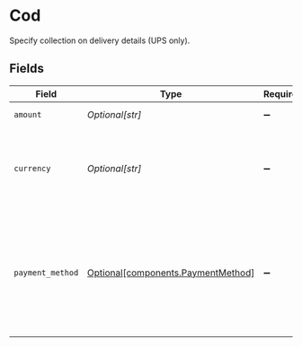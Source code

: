 # Cod

Specify collection on delivery details (UPS only).


## Fields

| Field                                                                                                                                                                                                                                            | Type                                                                                                                                                                                                                                             | Required                                                                                                                                                                                                                                         | Description                                                                                                                                                                                                                                      | Example                                                                                                                                                                                                                                          |
| ------------------------------------------------------------------------------------------------------------------------------------------------------------------------------------------------------------------------------------------------ | ------------------------------------------------------------------------------------------------------------------------------------------------------------------------------------------------------------------------------------------------ | ------------------------------------------------------------------------------------------------------------------------------------------------------------------------------------------------------------------------------------------------ | ------------------------------------------------------------------------------------------------------------------------------------------------------------------------------------------------------------------------------------------------ | ------------------------------------------------------------------------------------------------------------------------------------------------------------------------------------------------------------------------------------------------ |
| `amount`                                                                                                                                                                                                                                         | *Optional[str]*                                                                                                                                                                                                                                  | :heavy_minus_sign:                                                                                                                                                                                                                               | Amount to be collected.                                                                                                                                                                                                                          | 5.5                                                                                                                                                                                                                                              |
| `currency`                                                                                                                                                                                                                                       | *Optional[str]*                                                                                                                                                                                                                                  | :heavy_minus_sign:                                                                                                                                                                                                                               | Currency for the amount to be collected. Currently only USD is supported for UPS.                                                                                                                                                                | USD                                                                                                                                                                                                                                              |
| `payment_method`                                                                                                                                                                                                                                 | [Optional[components.PaymentMethod]](../../models/components/paymentmethod.md)                                                                                                                                                                   | :heavy_minus_sign:                                                                                                                                                                                                                               | Secured funds include money orders, certified cheques and others (see <br/><a href="https://www.ups.com/content/us/en/shipping/time/service/value_added/cod.html">UPS</a> for details). <br/>If no payment_method inputted the value defaults to "ANY".) | CASH                                                                                                                                                                                                                                             |